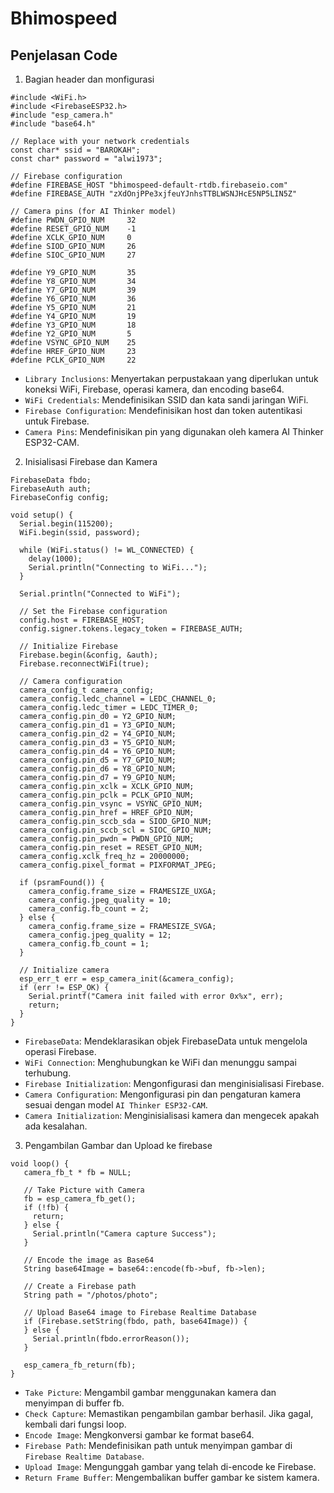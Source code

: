 # Bhimospeed

## Penjelasan Code
1. Bagian header dan monfigurasi

```
#include <WiFi.h>
#include <FirebaseESP32.h>
#include "esp_camera.h"
#include "base64.h"

// Replace with your network credentials
const char* ssid = "BAROKAH";
const char* password = "alwi1973";

// Firebase configuration
#define FIREBASE_HOST "bhimospeed-default-rtdb.firebaseio.com"
#define FIREBASE_AUTH "zXdOnjPPe3xjfeuYJnhsTTBLWSNJHcE5NP5LIN5Z"

// Camera pins (for AI Thinker model)
#define PWDN_GPIO_NUM     32
#define RESET_GPIO_NUM    -1
#define XCLK_GPIO_NUM     0
#define SIOD_GPIO_NUM     26
#define SIOC_GPIO_NUM     27

#define Y9_GPIO_NUM       35
#define Y8_GPIO_NUM       34
#define Y7_GPIO_NUM       39
#define Y6_GPIO_NUM       36
#define Y5_GPIO_NUM       21
#define Y4_GPIO_NUM       19
#define Y3_GPIO_NUM       18
#define Y2_GPIO_NUM       5
#define VSYNC_GPIO_NUM    25
#define HREF_GPIO_NUM     23
#define PCLK_GPIO_NUM     22

```
- `Library Inclusions`: Menyertakan perpustakaan yang diperlukan untuk koneksi WiFi, Firebase, operasi kamera, dan encoding base64.
- `WiFi Credentials`: Mendefinisikan SSID dan kata sandi jaringan WiFi.
- `Firebase Configuration`: Mendefinisikan host dan token autentikasi untuk Firebase.
- `Camera Pins`: Mendefinisikan pin yang digunakan oleh kamera AI Thinker ESP32-CAM.

2. Inisialisasi Firebase dan Kamera
```
FirebaseData fbdo;
FirebaseAuth auth;
FirebaseConfig config;

void setup() {
  Serial.begin(115200);
  WiFi.begin(ssid, password);

  while (WiFi.status() != WL_CONNECTED) {
    delay(1000);
    Serial.println("Connecting to WiFi...");
  }

  Serial.println("Connected to WiFi");

  // Set the Firebase configuration
  config.host = FIREBASE_HOST;
  config.signer.tokens.legacy_token = FIREBASE_AUTH;

  // Initialize Firebase
  Firebase.begin(&config, &auth);
  Firebase.reconnectWiFi(true);

  // Camera configuration
  camera_config_t camera_config;
  camera_config.ledc_channel = LEDC_CHANNEL_0;
  camera_config.ledc_timer = LEDC_TIMER_0;
  camera_config.pin_d0 = Y2_GPIO_NUM;
  camera_config.pin_d1 = Y3_GPIO_NUM;
  camera_config.pin_d2 = Y4_GPIO_NUM;
  camera_config.pin_d3 = Y5_GPIO_NUM;
  camera_config.pin_d4 = Y6_GPIO_NUM;
  camera_config.pin_d5 = Y7_GPIO_NUM;
  camera_config.pin_d6 = Y8_GPIO_NUM;
  camera_config.pin_d7 = Y9_GPIO_NUM;
  camera_config.pin_xclk = XCLK_GPIO_NUM;
  camera_config.pin_pclk = PCLK_GPIO_NUM;
  camera_config.pin_vsync = VSYNC_GPIO_NUM;
  camera_config.pin_href = HREF_GPIO_NUM;
  camera_config.pin_sccb_sda = SIOD_GPIO_NUM;
  camera_config.pin_sccb_scl = SIOC_GPIO_NUM;
  camera_config.pin_pwdn = PWDN_GPIO_NUM;
  camera_config.pin_reset = RESET_GPIO_NUM;
  camera_config.xclk_freq_hz = 20000000;
  camera_config.pixel_format = PIXFORMAT_JPEG;

  if (psramFound()) {
    camera_config.frame_size = FRAMESIZE_UXGA;
    camera_config.jpeg_quality = 10;
    camera_config.fb_count = 2;
  } else {
    camera_config.frame_size = FRAMESIZE_SVGA;
    camera_config.jpeg_quality = 12;
    camera_config.fb_count = 1;
  }

  // Initialize camera
  esp_err_t err = esp_camera_init(&camera_config);
  if (err != ESP_OK) {
    Serial.printf("Camera init failed with error 0x%x", err);
    return;
  }
}

```
- `FirebaseData`: Mendeklarasikan objek FirebaseData untuk mengelola operasi Firebase.
- `WiFi Connection`: Menghubungkan ke WiFi dan menunggu sampai terhubung.
- `Firebase Initialization`: Mengonfigurasi dan menginisialisasi Firebase.
- `Camera Configuration`: Mengonfigurasi pin dan pengaturan kamera sesuai dengan model `AI Thinker ESP32-CAM`.
- `Camera Initialization`: Menginisialisasi kamera dan mengecek apakah ada kesalahan.

3. Pengambilan Gambar dan Upload ke firebase
```
void loop() {
   camera_fb_t * fb = NULL;

   // Take Picture with Camera
   fb = esp_camera_fb_get();
   if (!fb) {
     return;
   } else {
     Serial.println("Camera capture Success");
   }

   // Encode the image as Base64
   String base64Image = base64::encode(fb->buf, fb->len);

   // Create a Firebase path
   String path = "/photos/photo";

   // Upload Base64 image to Firebase Realtime Database
   if (Firebase.setString(fbdo, path, base64Image)) {
   } else {
     Serial.println(fbdo.errorReason());
   }

   esp_camera_fb_return(fb);
}

```
- `Take Picture`: Mengambil gambar menggunakan kamera dan menyimpan di buffer fb.
- `Check Capture`: Memastikan pengambilan gambar berhasil. Jika gagal, kembali dari fungsi loop.
- `Encode Image`: Mengkonversi gambar ke format base64.
- `Firebase Path`: Mendefinisikan path untuk menyimpan gambar di `Firebase Realtime Database`.
- `Upload Image`: Mengunggah gambar yang telah di-encode ke Firebase.
- `Return Frame Buffer`: Mengembalikan buffer gambar ke sistem kamera.
